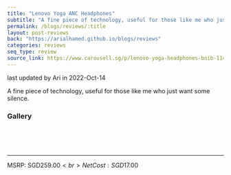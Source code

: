 ```yaml
---
title: "Lenovo Yoga ANC Headphones"
subtitle: "A fine piece of technology, useful for those like me who just want some silence."
permalink: /blogs/reviews/:title
layout: post-reviews
back: "https://arialhamed.github.io/blogs/reviews"
categories: reviews
seq_type: review
source_link: https://www.carousell.sg/p/lenovo-yoga-headphones-bnib-1148009886/
---
```


<span class="timestamp">last updated by Ari in 2022-Oct-14</span>

A fine piece of technology, useful for those like me who just want some silence. 

### Gallery

<br><br><br><hr>
MSRP: SGD$259.00<br>
Net Cost: SGD$17.00